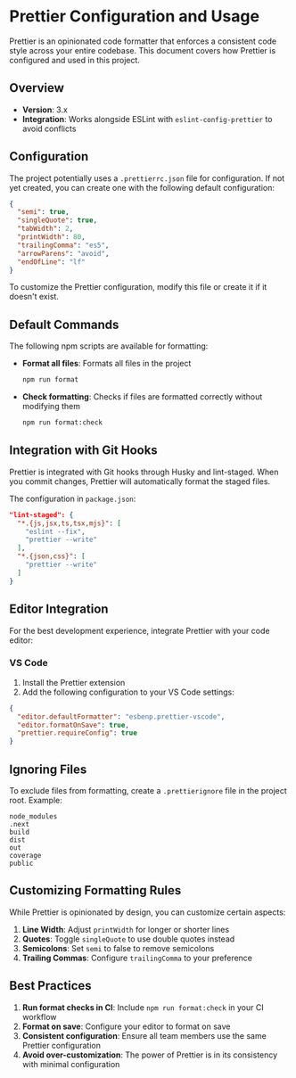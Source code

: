 # Prettier Configuration and Usage

Prettier is an opinionated code formatter that enforces a consistent code style across your entire codebase. This document covers how Prettier is configured and used in this project.

## Overview

- **Version**: 3.x
- **Integration**: Works alongside ESLint with `eslint-config-prettier` to avoid conflicts

## Configuration

The project potentially uses a `.prettierrc.json` file for configuration. If not yet created, you can create one with the following default configuration:

```json
{
  "semi": true,
  "singleQuote": true,
  "tabWidth": 2,
  "printWidth": 80,
  "trailingComma": "es5",
  "arrowParens": "avoid",
  "endOfLine": "lf"
}
```

To customize the Prettier configuration, modify this file or create it if it doesn't exist.

## Default Commands

The following npm scripts are available for formatting:

- **Format all files**: Formats all files in the project
  ```bash
  npm run format
  ```

- **Check formatting**: Checks if files are formatted correctly without modifying them
  ```bash
  npm run format:check
  ```

## Integration with Git Hooks

Prettier is integrated with Git hooks through Husky and lint-staged. When you commit changes, Prettier will automatically format the staged files.

The configuration in `package.json`:

```json
"lint-staged": {
  "*.{js,jsx,ts,tsx,mjs}": [
    "eslint --fix",
    "prettier --write"
  ],
  "*.{json,css}": [
    "prettier --write"
  ]
}
```

## Editor Integration

For the best development experience, integrate Prettier with your code editor:

### VS Code

1. Install the Prettier extension
2. Add the following configuration to your VS Code settings:

```json
{
  "editor.defaultFormatter": "esbenp.prettier-vscode",
  "editor.formatOnSave": true,
  "prettier.requireConfig": true
}
```

## Ignoring Files

To exclude files from formatting, create a `.prettierignore` file in the project root. Example:

```
node_modules
.next
build
dist
out
coverage
public
```

## Customizing Formatting Rules

While Prettier is opinionated by design, you can customize certain aspects:

1. **Line Width**: Adjust `printWidth` for longer or shorter lines
2. **Quotes**: Toggle `singleQuote` to use double quotes instead
3. **Semicolons**: Set `semi` to false to remove semicolons
4. **Trailing Commas**: Configure `trailingComma` to your preference

## Best Practices

1. **Run format checks in CI**: Include `npm run format:check` in your CI workflow
2. **Format on save**: Configure your editor to format on save
3. **Consistent configuration**: Ensure all team members use the same Prettier configuration
4. **Avoid over-customization**: The power of Prettier is in its consistency with minimal configuration
